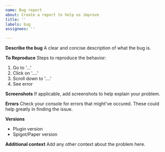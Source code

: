 ```yaml
---
name: Bug report
about: Create a report to help us improve
title: ''
labels: bug
assignees: ''

---
```


**Describe the bug**
A clear and concise description of what the bug is.

**To Reproduce**
Steps to reproduce the behavior:
1. Go to '...'
2. Click on '....'
3. Scroll down to '....'
4. See error

**Screenshots**
If applicable, add screenshots to help explain your problem.

**Errors**
Check your console for errors that might've occured. These could help greatly in finding the issue.

**Versions**
- Plugin version
- Spigot/Paper version

**Additional context**
Add any other context about the problem here.
